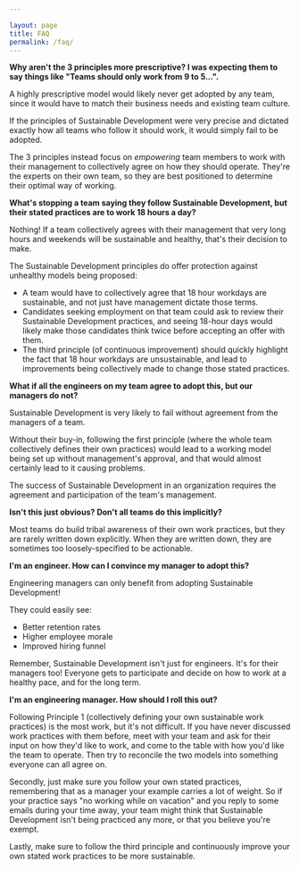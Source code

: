 ```yaml
---

layout: page
title: FAQ
permalink: /faq/
---
```


**Why aren't the 3 principles more prescriptive? I was expecting them to say
things like "Teams should only work from 9 to 5...".**

A highly prescriptive model would likely never get adopted by any team, since
it would have to match their business needs and existing team culture.

If the principles of Sustainable Development were very precise and dictated
exactly how all teams who follow it should work, it would simply fail to be
adopted.

The 3 principles instead focus on *empowering* team members to work with their
management to collectively agree on how they should operate. They're the experts
on their own team, so they are best positioned to determine their optimal way
of working.

**What's stopping a team saying they follow Sustainable Development, but
their stated practices are to work 18 hours a day?**

Nothing! If a team collectively agrees with their management that very long
hours and weekends will be sustainable and healthy, that's their decision to
make.

The Sustainable Development principles do offer protection against
unhealthy models being proposed:

* A team would have to collectively agree that 18 hour workdays are sustainable,
and not just have management dictate those terms.
* Candidates seeking employment on that team could ask to review their
Sustainable Development practices, and seeing 18-hour days would likely make
those candidates think twice before accepting an offer with them.
* The third principle (of continuous improvement) should quickly highlight the
fact that 18 hour workdays are unsustainable, and lead to improvements being
collectively made to change those stated practices.

**What if all the engineers on my team agree to adopt this, but our managers
do not?**

Sustainable Development is very likely to fail without agreement from
the managers of a team.

Without their buy-in, following the first principle (where the whole team
collectively defines their own practices) would lead to a working model being
set up without management's approval, and that would almost certainly lead to
it causing problems.

The success of Sustainable Development in an organization requires the
agreement and participation of the team's management.

**Isn't this just obvious? Don't all teams do this implicitly?**

Most teams do build tribal awareness of their own work practices, but they
are rarely written down explicitly. When they are written down, they are
sometimes too loosely-specified to be actionable.

**I'm an engineer. How can I convince my manager to adopt this?**

Engineering managers can only benefit from adopting Sustainable Development!

They could easily see:
* Better retention rates
* Higher employee morale
* Improved hiring funnel

Remember, Sustainable Development isn't just for engineers. It's for their
managers too! Everyone gets to participate and decide on how to work at a
healthy pace, and for the long term.

**I'm an engineering manager. How should I roll this out?**

Following Principle 1 (collectively defining your own sustainable work
practices) is the most work, but it's not difficult. If you have never discussed
work practices with them before, meet with your team and ask for their input on
how they'd like to work, and come to the table with how you'd like the team to
operate. Then try to reconcile the two models into something everyone can
all agree on.

Secondly, just make sure you follow your own stated practices, remembering
that as a manager your example carries a lot of weight. So if your practice
says "no working while on vacation" and you reply to some emails
during your time away, your team might think that Sustainable Development
isn't being practiced any more, or that you believe you're exempt.

Lastly, make sure to follow the third principle and continuously improve your
own stated work practices to be more sustainable.
